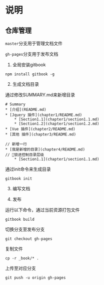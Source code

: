 # 说明

## 仓库管理

`master`分支用于管理文档文件

`gh-pages`分支用于发布文档

1. 全局安装gitbook

```
npm install gitbook -g
```

2. 生成文档目录

通过修改SUMMARY.md来新增目录
```
# Summary
* [介绍](README.md)
* [Jquery 插件](chapter1/README.md)
    * [Section1.1](chapter1/section1.1.md)
    * [Section1.2](chapter1/section1.2.md)
* [Vue 插件](chapter2/README.md)
* [其他 插件](chapter3/README.md)

// 新增一行
* [我是新增的目录](chapter4/README.md)
// 锁进控制目录层级
    * [Section1.1](chapter1/section1.1.md) 
```
通过init命令来生成目录

```
gitbook init
```

3. 编写文档

4. 发布

运行以下命令，通过当前资源打包文件

```
gitbook build
```

切换分支至发布分支

```
git checkout gh-pages
```

复制文件
```
cp -r _book/* .
```

上传至对应分支

```
git push -u origin gh-pages
```

